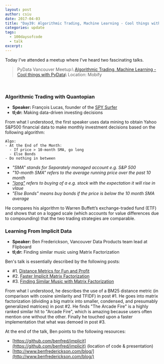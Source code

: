 ```yaml
---
layout: post
author: csiu
date: 2017-04-03
title: "Day39: Algorithmic Trading, Machine Learning - Cool things with PyData"
categories: update
tags:
  - 100daysofcode
  - talk
excerpt:
---
```


Today I’ve attended a meetup where I’ve heard two fascinating talks.

> PyData Vancouver Meetup:\\
> [Algorithmic Trading, Machine Learning - Cool things with PyData](https://www.meetup.com/vanpydata/events/237644944/)\\
> Location: Mobify

<br/>

### Algorithmic Trading with Quantopian
- [<i class="fa fa-twitter"></i>](https://twitter.com/theSPYsurfer) **Speaker:** François Lucas, founder of the [SPY Surfer](http://thespysurfer.com)
- **tl;dr:** Making data-driven investing decisions

From what I understood, the first speaker uses data mining to obtain Yahoo S&P500 financial data to make monthly investment decisions based on the following algorithm:

```
Algo:
- At the End of the Month:
  - If price > 10-month SMA, go long
  - Else Bonds
- Do nothing in between
```

- *"SMA" stands for Separately managed account e.g. S&P 500*
- *"10-month SMA" refers to the average running price over the past 10 month*
- *["long"](http://www.investopedia.com/terms/l/long.asp) refers to buying of a e.g. stock with the expectation it will rise in vlaue*
- *"Else Bonds" means buy bonds if the price is below the 10 month SMA average*

He compares his algorithm to Warren Buffett’s exchange-traded fund (ETF) and shows that on a logged scale (which accounts for value differences due to compounding) that the two trading strategies are comparable.

### Learning From Implicit Data
- [<i class="fa fa-twitter"></i>](https://twitter.com/benfrederickson) **Speaker:** Ben Frederickson, Vancouver Data Products team lead at Flipboard
- **tl;dr:** Finding similar music using Matrix Factorization

Ben's talk is essentially described by the following posts:

- #1. [Distance Metrics for Fun and Profit](http://www.benfrederickson.com/distance-metrics/)
- #2. [Faster Implicit Matrix Factorization](http://www.benfrederickson.com/matrix-factorization/)
- #3. [Finding Similar Music with Matrix Factorization](http://www.benfrederickson.com/fast-implicit-matrix-factorization/)

From what I understood, he describes the use of a BM25 distance metric (in comparison with cosine similarity and TFIDF) in post #1. He goes into matrix factorization (dividing a big matrix into smaller, condensed, and presumably generalized matrices) in post #2. He finds "The Arcade Fire" is a highly ranked similar hit to "Arcade Fire", which is amazing because users often mention one without the other. Finally he touched upon a faster implementation that what was demoed in post #3.

At the end of the talk, Ben points to the following resources:

- [https://github.com/benfred/implicit](https://github.com/benfred/implicit) (location of code & presentation)
- [http://www.benfrederickson.com/blog/](http://www.benfrederickson.com/blog/)

